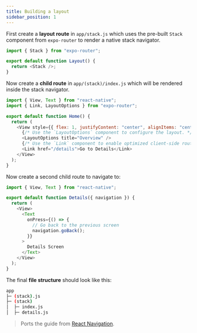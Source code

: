 ```yaml
---
title: Building a layout
sidebar_position: 1
---
```


First create a **layout route** in `app/stack.js` which uses the pre-built `Stack` component from `expo-router` to render a native stack navigator.

```js title=app/(stack).js
import { Stack } from "expo-router";

export default function Layout() {
  return <Stack />;
}
```

Now create a **child route** in `app/(stack)/index.js` which will be rendered inside the stack navigator.

```js title=app/(stack)/index.js
import { View, Text } from "react-native";
import { Link, LayoutOptions } from "expo-router";

export default function Home() {
  return (
    <View style={{ flex: 1, justifyContent: "center", alignItems: "center" }}>
      {/* Use the `LayoutOptions` component to configure the layout. */}
      <LayoutOptions title="Overview" />
      {/* Use the `Link` component to enable optimized client-side routing. */}
      <Link href="/details">Go to Details</Link>
    </View>
  );
}
```

Now create a second child route to navigate to:

```js title=app/(stack)/details.js
import { View, Text } from "react-native";

export default function Details({ navigation }) {
  return (
    <View>
      <Text
        onPress={() => {
          // Go back to the previous screen
          navigation.goBack();
        }}
      >
        Details Screen
      </Text>
    </View>
  );
}
```

The final **file structure** should look like this:

```sh
app
├─ (stack).js
├─ (stack)
│  ├─ index.js
│  ├─ details.js
```

> Ports the guide from [React Navigation](https://reactnavigation.org/docs/hello-react-navigation).
